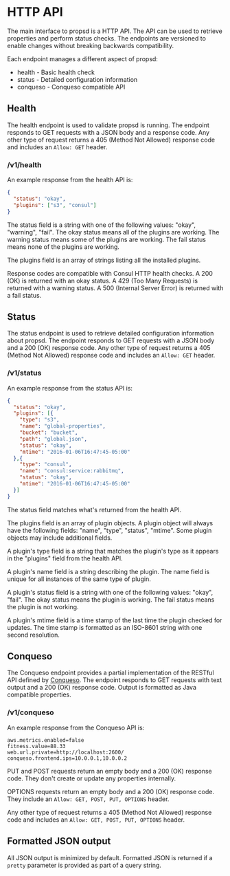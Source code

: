 # HTTP API #

The main interface to propsd is a HTTP API. The API can be used to retrieve
properties and perform status checks. The endpoints are versioned to enable
changes without breaking backwards compatibility.

Each endpoint manages a different aspect of propsd:

* health - Basic health check
* status - Detailed configuration information
* conqueso - Conqueso compatible API

## Health ##

The health endpoint is used to validate propsd is running. The endpoint responds
to GET requests with a JSON body and a response code. Any other type of
request returns a 405 (Method Not Allowed) response code and includes an
`Allow: GET` header.

### /v1/health ###

An example response from the health API is:

~~~json
{
  "status": "okay",
  "plugins": ["s3", "consul"]
}
~~~

The status field is a string with one of the following values: "okay",
"warning", "fail". The okay status means all of the plugins are working. The
warning status means some of the plugins are working. The fail status means none
of the plugins are working.

The plugins field is an array of strings listing all the installed plugins.

Response codes are compatible with Consul HTTP health checks. A 200 (OK) is
returned with an okay status. A 429 (Too Many Requests) is returned with a
warning status. A 500 (Internal Server Error) is returned with a fail status.

## Status ##

The status endpoint is used to retrieve detailed configuration information about
propsd. The endpoint responds to GET requests with a JSON body and a 200 (OK)
response code. Any other type of request returns a 405 (Method Not Allowed)
response code and includes an `Allow: GET` header.

### /v1/status ###

An example response from the status API is:

~~~json
{
  "status": "okay",
  "plugins": [{
    "type": "s3",
    "name": "global-properties",
    "bucket": "bucket",
    "path": "global.json",
    "status": "okay",
    "mtime": "2016-01-06T16:47:45-05:00"
  },{
    "type": "consul",
    "name": "consul:service:rabbitmq",
    "status": "okay",
    "mtime": "2016-01-06T16:47:45-05:00"
  }]
}
~~~

The status field matches what's returned from the health API.

The plugins field is an array of plugin objects. A plugin object will always
have the following fields: "name", "type", "status", "mtime". Some plugin
objects may include additional fields.

A plugin's type field is a string that matches the plugin's type as it appears
in the "plugins" field from the health API.

A plugin's name field is a string describing the plugin. The name field is
unique for all instances of the same type of plugin.

A plugin's status field is a string with one of the following values: "okay",
"fail". The okay status means the plugin is working. The fail status means the
plugin is not working.

A plugin's mtime field is a time stamp of the last time the plugin checked
for updates. The time stamp is formatted as an ISO-8601 string with one second
resolution.

## Conqueso ##

The Conqueso endpoint provides a partial implementation of the RESTful API
defined by [Conqueso][]. The endpoint responds to GET requests with text output
and a 200 (OK) response code. Output is formatted as Java compatible properties.

### /v1/conqueso ###

An example response from the Conqueso API is:

~~~text
aws.metrics.enabled=false
fitness.value=88.33
web.url.private=http://localhost:2600/
conqueso.frontend.ips=10.0.0.1,10.0.0.2
~~~

PUT and POST requests return an empty body and a 200 (OK) response code. They
don't create or update any properties internally.

OPTIONS requests return an empty body and a 200 (OK) response code. They include
an `Allow: GET, POST, PUT, OPTIONS` header.

Any other type of request returns a 405 (Method Not Allowed) response code and
includes an `Allow: GET, POST, PUT, OPTIONS` header.

## Formatted JSON output ##

All JSON output is minimized by default. Formatted JSON is returned if a
`pretty` parameter is provided as part of a query string.


[Conqueso]: https://github.com/rapid7/conqueso "Conqueso (Rapid7): Centrally manage dynamic properties across services"
